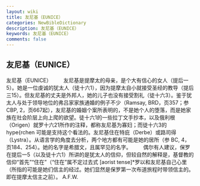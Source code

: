 ```yaml
---
layout: wiki
title: 友尼基（EUNICE）
categories: NewBibleDictionary
description: 友尼基（EUNICE）
keywords: 友尼基（EUNICE）
comments: false
---
```


## 友尼基（EUNICE）



友尼基（EUNICE）
　　友尼基是提摩太的母亲，是个大有信心的女人（提后一5）。她是一位虔诚的犹太人（徒十六1），因为提摩太自小就接受圣经的教导（提后三15）。但友尼基的丈夫是外邦人，她的儿子也没有接受割礼（徒十六3）。鉴于犹太人与处于领导地位的弗吕家家族通婚的例子不少（Ramsay, BRD，页357；参 CBP,
2，页667起），友尼基的婚姻个案所表明的，不是她个人的堕落，而是她家族在社会阶层上向上爬的欲望。徒十六1的一些拉丁文手抄本，以及俄利根（Origen）就罗十六21所作的注释，都称友尼基为寡妇；而徒十六3的 hype{rchen 可能是支持这个看法的。友尼基住在特庇（Derbe）或路司得（Lystra）。从语言学的角度去分析，两个地方都有可能是她的居所（参 BC,
4，页184、254）。她的名字是希腊文，且属罕见的名字。
　　偶尔有人建议，保罗在提后一5（以及徒十六1）所讲的是犹太人的信仰，但较自然的解释是，基督教的信仰“首先”“住在”（“住在”属不定过去式 [aorist tense]*罗以和友尼基自己心里（所指的可能是她们信主的经过。她们显然是保罗第一次布道旅程时带领信主的。即在提摩太信主之前）。
A.F.W.




